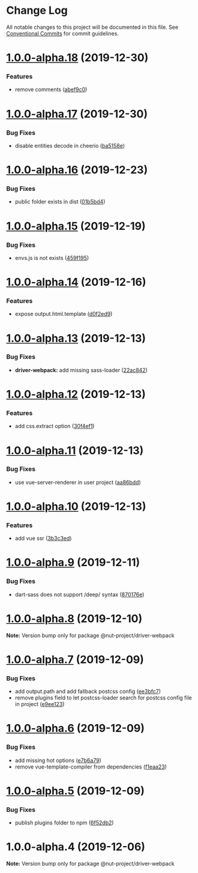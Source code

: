 # Change Log

All notable changes to this project will be documented in this file.
See [Conventional Commits](https://conventionalcommits.org) for commit guidelines.

# [1.0.0-alpha.18](https://github.com/nut-project/nut/tree/master/packages/driver-webpack/compare/@nut-project/driver-webpack@1.0.0-alpha.17...@nut-project/driver-webpack@1.0.0-alpha.18) (2019-12-30)


### Features

* remove comments ([abef9c0](https://github.com/nut-project/nut/tree/master/packages/driver-webpack/commit/abef9c08213764dd3ebc6ba95b92d30c249bb013))





# [1.0.0-alpha.17](https://github.com/nut-project/nut/tree/master/packages/driver-webpack/compare/@nut-project/driver-webpack@1.0.0-alpha.16...@nut-project/driver-webpack@1.0.0-alpha.17) (2019-12-30)


### Bug Fixes

* disable entities decode in cheerio ([ba5158e](https://github.com/nut-project/nut/tree/master/packages/driver-webpack/commit/ba5158e))





# [1.0.0-alpha.16](https://github.com/nut-project/nut/tree/master/packages/driver-webpack/compare/@nut-project/driver-webpack@1.0.0-alpha.15...@nut-project/driver-webpack@1.0.0-alpha.16) (2019-12-23)


### Bug Fixes

* public folder exists in dist ([01b5bd4](https://github.com/nut-project/nut/tree/master/packages/driver-webpack/commit/01b5bd42dfe21000833219d19b8c21cc441c496c))





# [1.0.0-alpha.15](https://github.com/nut-project/nut/tree/master/packages/driver-webpack/compare/@nut-project/driver-webpack@1.0.0-alpha.14...@nut-project/driver-webpack@1.0.0-alpha.15) (2019-12-19)


### Bug Fixes

* envs.js is not exists ([459f195](https://github.com/nut-project/nut/tree/master/packages/driver-webpack/commit/459f195ceed45704ea3e911b14f81dafa7fef624))





# [1.0.0-alpha.14](https://github.com/nut-project/nut/tree/master/packages/driver-webpack/compare/@nut-project/driver-webpack@1.0.0-alpha.13...@nut-project/driver-webpack@1.0.0-alpha.14) (2019-12-16)


### Features

* expose output.html.template ([d0f2ed9](https://github.com/nut-project/nut/tree/master/packages/driver-webpack/commit/d0f2ed98c6287319b70e73d8bcf2559218971027))





# [1.0.0-alpha.13](https://github.com/nut-project/nut/tree/master/packages/driver-webpack/compare/@nut-project/driver-webpack@1.0.0-alpha.12...@nut-project/driver-webpack@1.0.0-alpha.13) (2019-12-13)


### Bug Fixes

* **driver-webpack:** add missing sass-loader ([22ac842](https://github.com/nut-project/nut/tree/master/packages/driver-webpack/commit/22ac8420a11d89d7334d46f0a6a7bbeee2752edd))





# [1.0.0-alpha.12](https://github.com/nut-project/nut/tree/master/packages/driver-webpack/compare/@nut-project/driver-webpack@1.0.0-alpha.11...@nut-project/driver-webpack@1.0.0-alpha.12) (2019-12-13)


### Features

* add css.extract option ([30f4ef1](https://github.com/nut-project/nut/tree/master/packages/driver-webpack/commit/30f4ef153bd16c300a48ec0b78f67e1073aedaba))





# [1.0.0-alpha.11](https://github.com/nut-project/nut/tree/master/packages/driver-webpack/compare/@nut-project/driver-webpack@1.0.0-alpha.10...@nut-project/driver-webpack@1.0.0-alpha.11) (2019-12-13)


### Bug Fixes

* use vue-server-renderer in user project ([aa86bdd](https://github.com/nut-project/nut/tree/master/packages/driver-webpack/commit/aa86bdd0694478949bdfeada0dc63229de534ecc))





# [1.0.0-alpha.10](https://github.com/nut-project/nut/tree/master/packages/driver-webpack/compare/@nut-project/driver-webpack@1.0.0-alpha.9...@nut-project/driver-webpack@1.0.0-alpha.10) (2019-12-13)


### Features

* add vue ssr ([3b3c3ed](https://github.com/nut-project/nut/tree/master/packages/driver-webpack/commit/3b3c3ed9954d26ac5e06a7b6ef6aeccb702a6c57))





# [1.0.0-alpha.9](https://github.com/nut-project/nut/tree/master/packages/driver-webpack/compare/@nut-project/driver-webpack@1.0.0-alpha.8...@nut-project/driver-webpack@1.0.0-alpha.9) (2019-12-11)


### Bug Fixes

* dart-sass does not support /deep/ syntax ([870176e](https://github.com/nut-project/nut/tree/master/packages/driver-webpack/commit/870176e45f561a0aec3ed336526a67d3f37cc55d))





# [1.0.0-alpha.8](https://github.com/nut-project/nut/tree/master/packages/driver-webpack/compare/@nut-project/driver-webpack@1.0.0-alpha.7...@nut-project/driver-webpack@1.0.0-alpha.8) (2019-12-10)

**Note:** Version bump only for package @nut-project/driver-webpack





# [1.0.0-alpha.7](https://github.com/nut-project/nut/tree/master/packages/driver-webpack/compare/@nut-project/driver-webpack@1.0.0-alpha.6...@nut-project/driver-webpack@1.0.0-alpha.7) (2019-12-09)


### Bug Fixes

* add output.path and add fallback postcss config ([ee3bfc7](https://github.com/nut-project/nut/tree/master/packages/driver-webpack/commit/ee3bfc7ac39dff6295418cc917af34b9c8855b59))
* remove plugins field to let postcss-loader search for postcss config file in project ([e9ee123](https://github.com/nut-project/nut/tree/master/packages/driver-webpack/commit/e9ee12304989116bde77ccd91df9dea58ece71d1))





# [1.0.0-alpha.6](https://github.com/nut-project/nut/tree/master/packages/driver-webpack/compare/@nut-project/driver-webpack@1.0.0-alpha.5...@nut-project/driver-webpack@1.0.0-alpha.6) (2019-12-09)


### Bug Fixes

* add missing hot options ([e7b6a79](https://github.com/nut-project/nut/tree/master/packages/driver-webpack/commit/e7b6a79bfa1c45920576197160790f8c840c756a))
* remove vue-template-compiler from dependencies ([f1eaa23](https://github.com/nut-project/nut/tree/master/packages/driver-webpack/commit/f1eaa23afcd31adc51e92a65b419e8ac44474f65))





# [1.0.0-alpha.5](https://github.com/nut-project/nut/tree/master/packages/driver-webpack/compare/@nut-project/driver-webpack@1.0.0-alpha.4...@nut-project/driver-webpack@1.0.0-alpha.5) (2019-12-09)


### Bug Fixes

* publish plugins folder to npm ([6f52db2](https://github.com/nut-project/nut/tree/master/packages/driver-webpack/commit/6f52db2ea0ff14501a38a543d6dddd948948623c))





# 1.0.0-alpha.4 (2019-12-06)

**Note:** Version bump only for package @nut-project/driver-webpack
